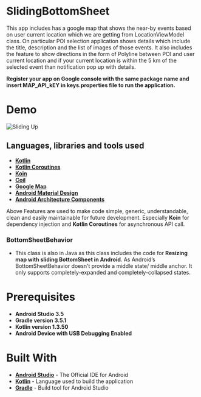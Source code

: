 # SlidingBottomSheet

This app includes has a google map that shows the near-by events based on user current location
which we are getting from LocationViewModel class. On particular POI selection application shows
details which include the title, description and the list of images of those events. It also
includes the feature to show directions in the form of Polyline between POI and user current
location and if your current location is within the 5 km of the selected event than notification
pop up with details.

__Register your app on Google console with the same package name and insert MAP_API_kEY in
keys.properties file to run the application.__

# Demo
![Sliding Up](screenshots/sliding_up_video.gif)

## Languages, libraries and tools used

* __[Kotlin](https://developer.android.com/kotlin)__
* __[Kotlin Coroutines](https://kotlinlang.org/docs/reference/coroutines-overview.html)__
* __[Koin](https://github.com/InsertKoinIO/koin)__
* __[Coil](https://coil-kt.github.io/coil/getting_started/)__
* __[Google Map](https://developers.google.com/maps/documentation/android-sdk/intro)__
* __[Android Material Design](https://material.io/components/)__
* __[Android Architecture Components](https://developer.android.com/topic/libraries/architecture/index.html)__

Above Features are used to make code simple, generic, understandable, clean and easily maintainable for future development.
Especially **Koin** for dependency injection and **Kotlin Coroutines** for asynchronous API call.

### BottomSheetBehavior
* This class is also in Java as this class includes the code for **Resizing map with sliding BottomSheet in Android**.
As Android’s BottomSheetBehavior doesn’t provide a middle state/ middle anchor. It only supports completely-expanded
and completely-collapsed states.

# Prerequisites
* __Android Studio 3.5__
* __Gradle version 3.5.1__
* __Kotlin version 1.3.50__
* __Android Device with USB Debugging Enabled__


# Built With
* __[Android Studio](https://developer.android.com/studio/index.html)__ - The Official IDE for Android
* __[Kotlin](https://developer.android.com/kotlin)__ - Language used to build the application
* __[Gradle](https://gradle.org)__ - Build tool for Android Studio
